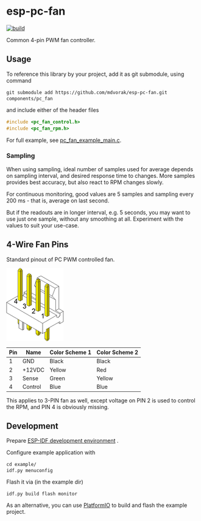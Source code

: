 # esp-pc-fan

[![build](https://github.com/mdvorak/esp-pc-fan/actions/workflows/test.yml/badge.svg)](https://github.com/mdvorak/esp-pc-fan/actions/workflows/test.yml)

Common 4-pin PWM fan controller.

## Usage

To reference this library by your project, add it as git submodule, using command

```shell
git submodule add https://github.com/mdvorak/esp-pc-fan.git components/pc_fan
```

and include either of the header files

```c
#include <pc_fan_control.h>
#include <pc_fan_rpm.h>
```

For full example, see [pc_fan_example_main.c](./example/main/pc_fan_example_main.c).

### Sampling

When using sampling, ideal number of samples used for average depends on sampling interval, and desired response time to
changes. More samples provides best accuracy, but also react to RPM changes slowly.

For continuous monitoring, good values are 5 samples and sampling every 200 ms - that is, average on last second.

But if the readouts are in longer interval, e.g. 5 seconds, you may want to use just one sample, without any smoothing
at all. Experiment with the values to suit your use-case.

## 4-Wire Fan Pins

Standard pinout of PC PWM controlled fan.

![Fan Connector](./assets/connector_mb_4pin_header.png)

| Pin | Name    | Color Scheme 1 | Color Scheme 2 |
|-----|---------|----------------|----------------|
| 1   | GND     | Black          | Black          |
| 2   | +12VDC  | Yellow         | Red            |
| 3   | Sense   | Green          | Yellow         |
| 4   | Control | Blue           | Blue           |

This applies to 3-PIN fan as well, except voltage on PIN 2 is used to control the RPM, and PIN 4 is obviously missing.

## Development

Prepare [ESP-IDF development environment](https://docs.espressif.com/projects/esp-idf/en/latest/esp32/get-started/index.html#get-started-get-prerequisites)
.

Configure example application with

```
cd example/
idf.py menuconfig
```

Flash it via (in the example dir)

```
idf.py build flash monitor
```

As an alternative, you can use [PlatformIO](https://docs.platformio.org/en/latest/core/installation.html) to build and
flash the example project.
